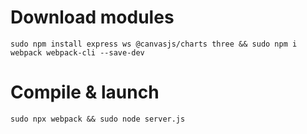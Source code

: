 # Download modules
`sudo npm install express ws @canvasjs/charts three && sudo npm i webpack webpack-cli --save-dev`
# Compile & launch
`sudo npx webpack && sudo node server.js`
